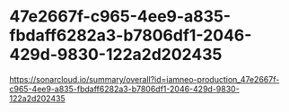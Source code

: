 # 47e2667f-c965-4ee9-a835-fbdaff6282a3-b7806df1-2046-429d-9830-122a2d202435
https://sonarcloud.io/summary/overall?id=iamneo-production_47e2667f-c965-4ee9-a835-fbdaff6282a3-b7806df1-2046-429d-9830-122a2d202435
